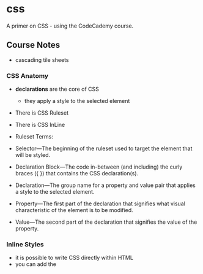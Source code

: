 # css

A primer on CSS - using the CodeCademy course.

## Course Notes

- cascading tile sheets

### CSS Anatomy

- **declarations** are the core of CSS
  - they apply a style to the selected element
- There is CSS Ruleset
- There is CSS InLine

- Ruleset Terms:

- Selector—The beginning of the ruleset used to target the element that will be styled.
- Declaration Block—The code in-between (and including) the curly braces ({ }) that contains the CSS declaration(s).
- Declaration—The group name for a property and value pair that applies a style to the selected element.
- Property—The first part of the declaration that signifies what visual characteristic of the element is to be modified.
- Value—The second part of the declaration that signifies the value of the property.

### Inline Styles

- it is possible to write CSS directly within HTML
- you can add the <style> element directly to the opening tag

```
<p style='color: red;'>I'm learning to code!</p>
```

- inline styles are rarely used when creating a website

### Internal Stylesheet

- you can create CSS code in it's own dedicated section with a <style>element nested inside the <head>.

```
<head>
  <style>
    p {
        color: red;
        font-size: 20px;
        }

  </style>
</head>
```

### External Stylesheet

- You can create an external stylesheet by using the .css file name extension, like so: style.css
- You can use the <link> element to link HTML and CSS files together.
- The <link> element must be placed within the head of the HTML file.
- <link> attributes:
    - href — like the anchor element, the value of this attribute must be the address, or path, to the CSS file.
    - rel — this attribute describes the relationship between the HTML file and the CSS file.

```
<link href='https://www.codecademy.com/stylesheets/style.css' rel='stylesheet'>
```

- If the CSS file is stored in the same directory as your HTML file, then you can specify a relative path instead of a URL:

```
<link href='./style.css' rel='stylesheet'>
```

---

## Selectors

- selectors decide which element will get the style

#### Type Selectors

- the type selector matches the type of the element

```
p {
  color: green;
}
```

- in the is case the type selected is the <p> element
- the type selector does not include the angle <> brackets
- the type selector is sometimes referred to as tag name or element selector

#### Universal Selectors

- the universal selector selects all elements of any type
- th euniversal selector uses \*

```
* {
  font-family: Verdana;
}
```

#### Class Selectors

- HTML elements can have attributes

```
<p class='brand'>Sole Shoe Company</p>
```

- the above p element has a class atribute
- we can select this element using a period prepended to the class name

```
.brand {

}
```

#### Multiple Classes

- it's possible to add more than one class name to an HTML element's class attribute

```
<h1 class='green bold'> ... </h1>
```

and then write two CSS rulesets:

```
.green {
  color: green;
}

.bold {
  font-weight: bold;
}
```

#### ID Selectors

- an elements ID can only have a single value, and can only be used once
- se prepend the ID name with #

```
#large-title {

}
```

#### Attribute Selectors

- the attribute sleector can be used to target HTML elements that already contain attributes

```
[href]{
   color: magenta;
}
```

- the above would target all href atributes
- we can also target elements where the attribute contains any instance of a specific value

```
// say we have 2 images:

<img src='/images/seasons/cold/winter.jpg'>
<img src='/images/seasons/warm/summer.jpg'>

// and we target each separately

img[src*='winter'] {
  height: 50px;
}

img[src*='summer'] {
  height: 100px;
}
```

#### Pseudo-Class

- certain elements can change, or be in a different state, after certain interactions
- a pseudo class can be added to any selector
- :focus :visited :disabled :active are all pseudo classes
- it is always written as a colon followed by a name

```
p:hover {
  background-color: lime;
}
```

- In the above code, whenever the mouse hovers over a paragraph element, that paragraph will have a lime-colored background.

#### Classes and ID's

- CSS classes and IDs have different purposes, which can affect which one you use to style HTML elements.
- CSS classes are meant to be reused over many elements.
- an ID is meant to style only one element
- ID's override the styles of types and classes

#### Specificity

- Specificity is the order by which the browser decides which CSS styles will be displayed. A best practice in CSS is to style elements while using the lowest degree of specificity so that if an element needs a new style, it is easy to override.
- IDs are the most specific selector in CSS, followed by classes, and finally, type.

#### Chaining

- it's possible to require an HTML element to have 2 or more CSS selectors at the same time
- we combine multiple selectors : chaining

```
h1.special {

}
```

- above we select only the H1 eleemnts with a class of special

#### Descendant Combinator

- CSS also supports selecting elements that are nested within other HTML elements, also known as descendants.

```
<ul class='main-list'>
  <li> ... </li>
  <li> ... </li>
  <li> ... </li>
</ul>

// The nested <li> elements are descendants of the <ul> element

.main-list li {

}

// we select the <li> elements by targeting forst the parent element class
```

#### Chaining and Specificity

- Adding more than one tag, class, or ID to a CSS selector increases the specificity of the CSS selector.
- if there is another rule that is more general, it will be overriden

#### Ultiple Selectors

- it’s possible to add CSS styles to multiple CSS selectors all at once. This prevents writing repetitive code.

```
// the following has repetetive code:

h1 {
  font-family: Georgia;
}

.menu {
  font-family: Georgia;
}

// we can separate the selectors by a common to style both

h1,
.menu {
  font-family: Georgia;
}
```

---

# Visual Rules

### Font Family

- font-family property

```
h1 {
  font-family: Garamond;
}
```

- Web safe fonts are a group of fonts supported across most browsers and operating systems.
- When the name of a typeface consists of more than one word, it’s a best practice to enclose the typeface’s name in quotes

### Font Size

- font-size property

```
p {
  font-size: 18px;
}
```

- px means pixels,a way to measure font size

### Font Weight

- font-weight property
- controls how bold or thin text appears

```
p {
  font-weight: bold;
}
```

### Text Align

- text will always appear on the left side of the container
- text-align property will align text to the element that holds it (it's parent)

```
h1 {
  text-align: right;
}
```

- common values are
  - left
  - center
  - right
  - justify (spaces out text to align with right and left side of the parent element)

### Color and Background Color

- color can affect the following design aspects:
  - foreground color
  - background color
- foreground color is the color that elements appear in
- color: this property styles an element’s foreground color
- background-color: this property styles an element’s background color

```
h1 {
  color: red;
  background-color: blue;
}
```

### Opacity

- opacity is the measure of how transparent an element is
- It’s measured from 0 to 1, with 1 representing 100%, or fully visible and opaque, and 0 representing 0%, or fully invisible.

```
.overlay {
  opacity: 0.5;
}
```

### Background Image

- we can make the background of an element an image
- the value provided to background-image is a URL

```
.main-banner {
  background-image: url('https://www.example.com/image.jpg');
}
```

### Important

- !important can be applied to specific declarations, instead of full rules
- it will override any style no matter how specific it is
- should almost never be used

```
p {
  color: blue !important;
}

.main p {
  color: red;
}
```

- all elements will now appear blue, despite there being a more specific selector
